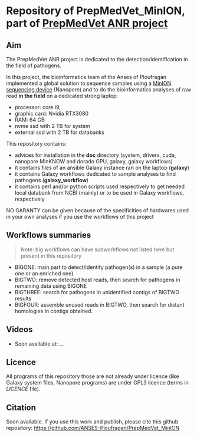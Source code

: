 # Repository of PrepMedVet_MinION, part of [PrepMedVet ANR project](https://www.saps-paris-saclay.fr/actualites/Historique/projet-anr-franco-allemand-prepmedvet)

## Aim

The PrepMedVet ANR project is dedicated to the detection/identification in the field of pathogens.

In this project, the bioinformatics team of the Anses of Ploufragan implemented a global
solution to sequence samples using a [MinION sequencing device](https://nanoporetech.com/products/sequence/minion) (Nanopore) and to do the bioinformatics analyses of raw read __in the field__ on a dedicated strong laptop:
- processor: core i9, 
- graphic card: Nvidia RTX3080
- RAM: 64 GB
- nvme ssd with 2 TB for system
- external ssd with 2 TB for databanks

This repository contains:
- advices for installation in the __doc__ directory (system, drivers, cuda, nanopore MinKNOW and dorado GPU, galaxy, galaxy workflows)
- it contains files of an ansible Galaxy instance ran on the laptop (__galaxy__)
- it contains Galaxy workflows dedicated to sample analyses to find pathogens (__galaxy_workflow__)
- it contains perl and/or python scripts used respectively to get needed local databank from NCBI (mainly) or to be used in Galaxy workflows, respectively

NO GARANTY can be given because of the specificities of hardwares used in your own analyses if you use the workflows of this project

## Workflows summaries

> Note: big workflows can have subworkflows not listed here but present in this repository

* BIGONE: main part to detect/identify pathogen(s) in a sample (a pure one or an enriched one)
* BIGTWO: remove detected host reads, then search for pathogens in remaining data using BIGONE
* BIGTHREE: search for pathogens in unidentified contigs of BIGTWO results
* BIGFOUR: assemble unused reads in BIGTWO, then search for distant homologies in contigs obtained.

## Videos

* Soon available at: ...

## Licence

All programs of this repository those are not already under licence (like Galaxy system files, Nanopore programs) are under GPL3 licence (terms in _LICENCE_ file).

## Citation

Soon available. If you use this work and publish, please cite this github repository:
https://github.com/ANSES-Ploufragan/PrepMedVet_MinION
